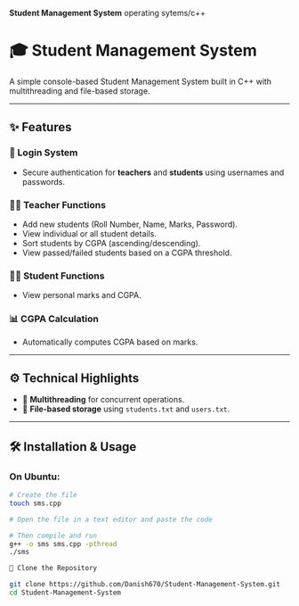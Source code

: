 **Student Management System** operating sytems/c++

# 🎓 Student Management System

A simple console-based Student Management System built in C++ with multithreading and file-based storage.

---

## ✨ Features

### 🔐 Login System
- Secure authentication for **teachers** and **students** using usernames and passwords.

### 👨‍🏫 Teacher Functions
- Add new students (Roll Number, Name, Marks, Password).
- View individual or all student details.
- Sort students by CGPA (ascending/descending).
- View passed/failed students based on a CGPA threshold.

### 👨‍🎓 Student Functions
- View personal marks and CGPA.

### 📊 CGPA Calculation
- Automatically computes CGPA based on marks.

---

## ⚙️ Technical Highlights

- 🧵 **Multithreading** for concurrent operations.
- 📁 **File-based storage** using `students.txt` and `users.txt`.

---

## 🛠️ Installation & Usage

### On Ubuntu:

```bash
# Create the file
touch sms.cpp

# Open the file in a text editor and paste the code

# Then compile and run
g++ -o sms sms.cpp -pthread
./sms

📂 Clone the Repository

git clone https://github.com/Danish670/Student-Management-System.git
cd Student-Management-System
